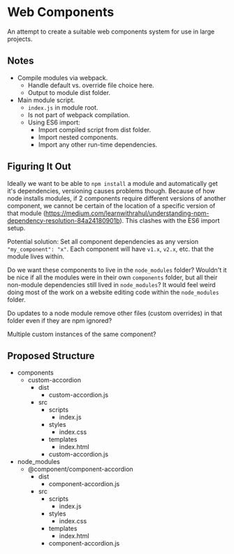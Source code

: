 # Web Components
An attempt to create a suitable web components system for use in large projects.

## Notes
* Compile modules via webpack.
	- Handle default vs. override file choice here.
	- Output to module dist folder.
* Main module script.
	- `index.js` in module root.
	- Is not part of webpack compilation.
	- Using ES6 import:
		- Import compiled script from dist folder.
		- Import nested components.
		- Import any other run-time dependencies.

## Figuring It Out
Ideally we want to be able to `npm install` a module and automatically get it's dependencies, versioning causes problems though. Because of how node installs modules, if 2 components require different versions of another component, we cannot be certain of the location of a specific version of that module (https://medium.com/learnwithrahul/understanding-npm-dependency-resolution-84a24180901b). This clashes with the ES6 import setup.

Potential solution:
Set all component dependencies as any version `"my_component": "x"`. Each component will have `v1.x`, `v2.x`, etc. that the module lives within.  

Do we want these components to live in the `node_modules` folder? Wouldn't it be nice if all the modules were in their own `components` folder, but all their non-module dependencies still lived in `node_modules`? It would feel weird doing most of the work on a website editing code within the `node_modules` folder.

Do updates to a node module remove other files (custom overrides) in that folder even if they are npm ignored?

Multiple custom instances of the same component?


## Proposed Structure
* components
	- custom-accordion
		- dist
			- custom-accordion.js
		- src
			- scripts
				- index.js
			- styles
				- index.css
			- templates
				- index.html
			- custom-accordion.js
* node_modules
	- @component/component-accordion
		- dist
			- component-accordion.js
		- src
			- scripts
				- index.js
			- styles
				- index.css
			- templates
				- index.html
			- component-accordion.js
